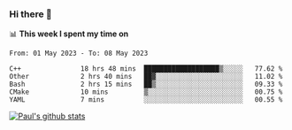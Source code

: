 ### Hi there 👋

📊 **This week I spent my time on**
<!--START_SECTION:waka-->

```text
From: 01 May 2023 - To: 08 May 2023

C++               18 hrs 48 mins  ███████████████████▒░░░░░   77.62 %
Other             2 hrs 40 mins   ██▓░░░░░░░░░░░░░░░░░░░░░░   11.02 %
Bash              2 hrs 15 mins   ██▒░░░░░░░░░░░░░░░░░░░░░░   09.33 %
CMake             10 mins         ▒░░░░░░░░░░░░░░░░░░░░░░░░   00.75 %
YAML              7 mins          ░░░░░░░░░░░░░░░░░░░░░░░░░   00.55 %
```

<!--END_SECTION:waka-->


[![Paul's github stats](https://github-readme-stats.vercel.app/api?username=mickeyouyou&theme=dracula&show_icons=true)](https://github.com/anuraghazra/github-readme-stats)

